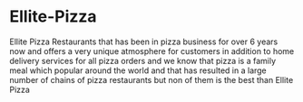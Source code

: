 # Ellite-Pizza
Ellite Pizza Restaurants that has been in pizza business for over 6 years now and offers a very unique atmosphere for customers in                addition to home delivery services for all pizza orders and we know that pizza is a family meal                which popular around the world and that has resulted in a large number of chains of pizza  restaurants but non of them is the best than   Ellite Pizza 
